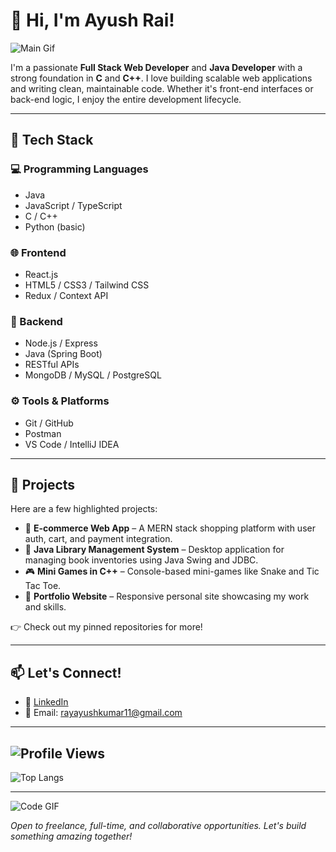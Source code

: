 # 👋 Hi, I'm Ayush Rai!

![Main Gif](https://user-images.githubusercontent.com/74038190/225813708-98b745f2-7d22-48cf-9150-083f1b00d6c9.gif)

I'm a passionate **Full Stack Web Developer** and **Java Developer** with a strong foundation in **C** and **C++**. I love building scalable web applications and writing clean, maintainable code. Whether it's front-end interfaces or back-end logic, I enjoy the entire development lifecycle.

---

## 🚀 Tech Stack

### 💻 Programming Languages
- Java
- JavaScript / TypeScript
- C / C++
- Python (basic)

### 🌐 Frontend
- React.js
- HTML5 / CSS3 / Tailwind CSS
- Redux / Context API

### 🔧 Backend
- Node.js / Express
- Java (Spring Boot)
- RESTful APIs
- MongoDB / MySQL / PostgreSQL

### ⚙️ Tools & Platforms
- Git / GitHub
- Postman
- VS Code / IntelliJ IDEA


---

## 📂 Projects

Here are a few highlighted projects:

- 🛒 **E-commerce Web App** – A MERN stack shopping platform with user auth, cart, and payment integration.
- 📘 **Java Library Management System** – Desktop application for managing book inventories using Java Swing and JDBC.
- 🎮 **Mini Games in C++** – Console-based mini-games like Snake and Tic Tac Toe.
- 🧠 **Portfolio Website** – Responsive personal site showcasing my work and skills.

👉 Check out my pinned repositories for more!

---

## 📫 Let's Connect!

- 💼 [LinkedIn](https://www.linkedin.com/in/ayush-ray-960390294)
- 💌 Email: rayayushkumar11@gmail.com


---
![Profile Views](https://komarev.com/ghpvc/?username=ujjwalrai17&color=green)
---
![Top Langs](https://github-readme-stats.vercel.app/api/top-langs/?username=ayussshhrai&hide=c,html&layout=compact&theme=radical)

---
![Code GIF](https://media.giphy.com/media/ZVik7pBtu9dNS/giphy.gif)

*Open to freelance, full-time, and collaborative opportunities. Let's build something amazing together!*
